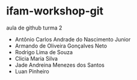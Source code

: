 # ifam-workshop-git

aula de github turma 2


- Antônio Carlos Andrade do Nascimento Junior
- Armando de Oliveira Gonçalves Neto
- Rodrigo Lima de Souza
- Clicia Maria Silva
- Jade Andreina Menezes dos Santos
- Luan Pinheiro


